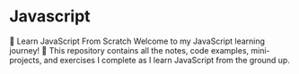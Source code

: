 # Javascript
📘 Learn JavaScript From Scratch Welcome to my JavaScript learning journey! 🚀 This repository contains all the notes, code examples, mini-projects, and exercises I complete as I learn JavaScript from the ground up.  
